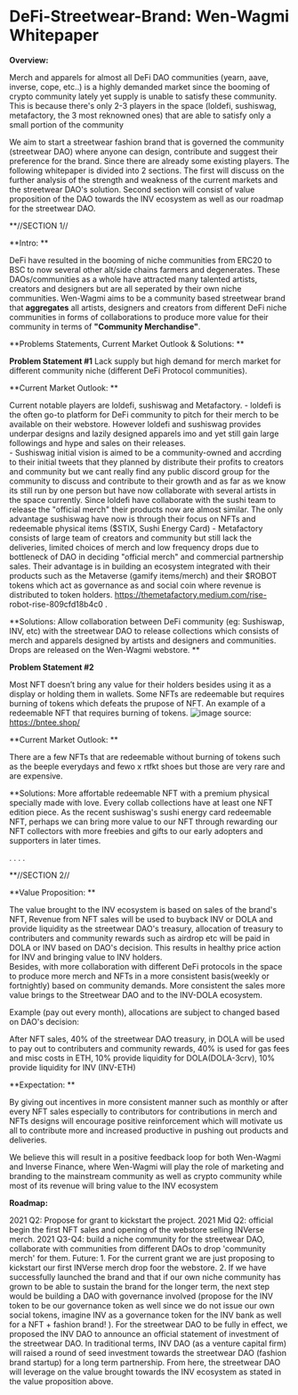 # DeFi-Streetwear-Brand: Wen-Wagmi Whitepaper



**Overview:**

Merch and apparels for almost all DeFi DAO communities (yearn, aave, inverse, cope, etc..) is a highly demanded market since the booming of crypto community lately yet supply is unable to satisfy these community. This is because there's only 2-3 players in the space (loldefi, sushiswag, metafactory, the 3 most reknowned ones) that are able to satisfy only a small portion of the community 

We aim to start a streetwear fashion brand that is governed the community (streetwear DAO) where anyone can design, contribute and suggest their preference for the brand. Since there are already some existing players. The following whitepaper is divided into 2 sections. The first will discuss on the further analysis of the strength and weakness of the current markets and the streetwear DAO's solution. Second section will consist of value proposition of the DAO towards the INV ecosystem as well as our roadmap for the streetwear DAO.

**//SECTION 1//

**Intro: **

DeFi  have resulted in the booming of niche communities from ERC20 to BSC to now several other alt/side chains farmers and degenerates. These DAOs/communities as a whole have attracted many talented artists, creators and designers but are all seperated by their own niche communities. 
Wen-Wagmi aims to be a community based streetwear brand that **aggregates** all artists, designers and creators from different DeFi niche communities in forms of collaborations to produce more value for their community in terms of **"Community Merchandise"**.

 
**Problems Statements, Current Market Outlook & Solutions: **

**Problem Statement #1**
Lack supply but high demand for merch market for different community niche (different DeFi Protocol communities).  
 
  **Current Market Outlook: **

   Current notable players are loldefi, sushiswag and Metafactory. 
    - loldefi is the often go-to platform for DeFi community to pitch for their merch to be available on their webstore. However loldefi and sushiswag provides underpar designs        and lazily designed apparels imo and yet still gain large followings and hype and sales on their releases.  
    - Sushiswag initial vision is aimed to be a community-owned and accrding to their initial tweets that they planned by distribute their profits to creators and community but        we cant really find any public discord group for the community to discuss and contribute to their growth and as far as we know its still run by one person but have now          collaborate with several artists in the space currently. Since loldefi have collaborate with the sushi team to release the "official merch" their products now are almost        similar. The only advantage sushiswag have now is through their focus on NFTs and redeemable physical items ($STIX, Sushi Energy Card)
    - Metafactory consists of large team of creators and community but still lack the deliveries, limited choices of merch and low frequency drops due to bottleneck of DAO in          deciding "official merch" and commercial partnership sales. Their advantage is in building an ecosystem integrated with their products such as the Metaverse (gamify              items/merch) and their $ROBOT tokens which act as governance as and social coin where revenue is distributed to token holders. https://themetafactory.medium.com/rise-            robot-rise-809cfd18b4c0 .

**Solutions: Allow collaboration between DeFi community (eg: Sushiswap, INV, etc) with the streetwear DAO to release collections which consists of merch and apparels designed by artists and designers and communities. Drops are released on the Wen-Wagmi webstore. **

 

**Problem Statement #2**

Most NFT doesn’t bring any value for their holders besides using it as a display or holding them in wallets. Some NFTs are redeemable but requires burning of tokens which defeats the prupose of NFT. An example of a redeemable NFT that requires burning of tokens. 
![image](https://user-images.githubusercontent.com/82947412/115994535-fa593980-a609-11eb-98b3-0f71cfed1e69.png)
source: https://bntee.shop/
 
  **Current Market Outlook: **
  
   There are a few NFTs that are redeemable without burning of tokens such as the beeple everydays and fewo x rtfkt shoes but those are very rare and are expensive.           

**Solutions: More affortable redeemable NFT with a premium physical specially made with love. Every collab collections have at least one NFT edition piece. As the recent sushiswag's sushi energy card redeemable NFT, perhaps we can bring more value to our NFT through rewarding our NFT collectors with more freebies and gifts to our early adopters and supporters in later times.

 .
 .
 .
 .
 
**//SECTION 2//

**Value Proposition: **

The value brought to the INV ecosystem is based on sales of the brand's NFT, Revenue from NFT sales will be used to buyback INV or DOLA and provide liquidity as the streetwear DAO's treasury, allocation of treasury to contributers and community rewards such as airdrop etc will be paid in DOLA or INV based on DAO's decision. This results in healthy price action for INV and bringing value to INV holders.  
Besides, with more collaboration with different DeFi protocols in the space to produce more merch and NFTs in a more consistent basis(weekly or fortnightly) based on community demands. More consistent the sales more value brings to the Streetwear DAO and to the INV-DOLA ecosystem.  

 

Example (pay out every month), allocations are subject to changed based on DAO's decision:  

After NFT sales, 40% of the streetwear DAO treasury, in DOLA will be used to pay out to contributers and community rewards, 40% is used for gas fees and misc costs in ETH, 10% provide liquidity for DOLA(DOLA-3crv), 10% provide liquidity for INV (INV-ETH) 

**Expectation: **

  By giving out incentives in more consistent manner such as monthly or after every NFT sales especially to contributors for contributions in merch and NFTs designs will           encourage positive reinforcement which will motivate us all to contribute more and increased productive in pushing out products and deliveries. 

  We believe this will result in a positive feedback loop for both Wen-Wagmi and Inverse Finance, where Wen-Wagmi will play the role of marketing and branding to the mainstream   community as well as crypto community while most of its revenue will bring value to the INV ecosystem 

**Roadmap:**

2021 Q2: Propose for grant to kickstart the project.
2021 Mid Q2: official begin the first NFT sales and opening of the webstore selling INVerse merch. 
2021 Q3-Q4: build a niche community for the streetwear DAO, collaborate with communities from different DAOs to drop 'community merch' for them.
Future: 1. For the current grant we are just proposing to kickstart our first INVerse merch drop foor the webstore.
        2. If we have successfully launched the brand and that if our own niche community has grown to be able to sustain the brand for the longer term, the next step would be              building a DAO with governance involved (propose for the INV token to be our governance token as well since we do not issue our own social tokens, imagine INV as a              governance token for the INV bank as well for a NFT + fashion brand! ). For the streetwear DAO to be fully in effect, we proposed the INV DAO to announce an official            statement of investment of  the streetwear DAO. In traditional terms, INV DAO (as a venture capital firm) will raised a round of seed investment towards                          the streetwear DAO (fashion brand startup) for a long term partnership. From here, the streetwear DAO will leverage on the value brought towards the INV ecosystem as            stated in the value proposition above.
 



